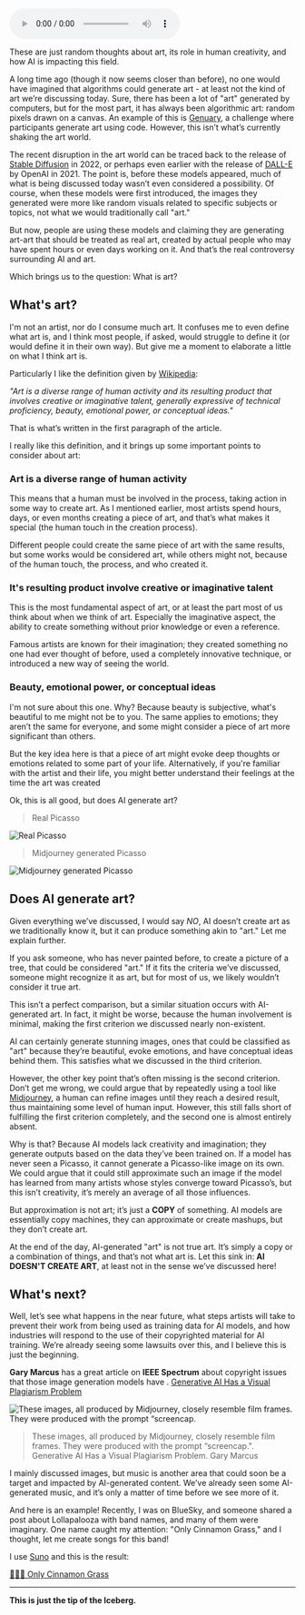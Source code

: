 <audio controls>
    <source src="/static/pages/essays/14/notebookllm.mp3" type="audio/mpeg">
    <source src="/static/pages/essays/14/notebookllm.ogg" type="audio/ogg">
    Your browser does not support the audio element.
</audio>

These are just random thoughts about art, its role in human creativity, and how AI is impacting this field.

A long time ago (though it now seems closer than before), no one would have imagined that algorithms could generate art - at least not the kind of art we’re discussing today. Sure, there has been a lot of "art" generated by computers, but for the most part, it has always been algorithmic art: random pixels drawn on a canvas. An example of this is [Genuary](https://genuary.art/), a challenge where participants generate art using code. However, this isn’t what’s currently shaking the art world.

The recent disruption in the art world can be traced back to the release of [Stable Diffusion](https://huggingface.co/stabilityai/stable-diffusion-3-medium) in 2022, or perhaps even earlier with the release of [DALL-E](https://openai.com/research/dall-e/) by OpenAI in 2021. The point is, before these models appeared, much of what is being discussed today wasn’t even considered a possibility. Of course, when these models were first introduced, the images they generated were more like random visuals related to specific subjects or topics, not what we would traditionally call "art."

But now, people are using these models and claiming they are generating art-art that should be treated as real art, created by actual people who may have spent hours or even days working on it. And that’s the real controversy surrounding AI and art.

Which brings us to the question: What is art?

## What's art?

I'm not an artist, nor do I consume much art. It confuses me to even define what art is, and I think most people, if asked, would struggle to define it (or would define it in their own way). But give me a moment to elaborate a little on what I think art is.

Particularly I like the definition given by [Wikipedia](https://en.wikipedia.org/wiki/Art):

_"Art is a diverse range of human activity and its resulting product that involves creative or imaginative talent, generally expressive of technical proficiency, beauty, emotional power, or conceptual ideas."_

That is what’s written in the first paragraph of the article.

I really like this definition, and it brings up some important points to consider about art:

### Art is a diverse range of human activity

This means that a human must be involved in the process, taking action in some way to create art. As I mentioned earlier, most artists spend hours, days, or even months creating a piece of art, and that’s what makes it special (the human touch in the creation process).

Different people could create the same piece of art with the same results, but some works would be considered art, while others might not, because of the human touch, the process, and who created it.

### It's resulting product involve creative or imaginative talent

This is the most fundamental aspect of art, or at least the part most of us think about when we think of art. Especially the imaginative aspect, the ability to create something without prior knowledge or even a reference.

Famous artists are known for their imagination; they created something no one had ever thought of before, used a completely innovative technique, or introduced a new way of seeing the world.

### Beauty, emotional power, or conceptual ideas

I'm not sure about this one. Why? Because beauty is subjective, what's beautiful to me might not be to you. The same applies to emotions; they aren’t the same for everyone, and some might consider a piece of art more significant than others.

But the key idea here is that a piece of art might evoke deep thoughts or emotions related to some part of your life. Alternatively, if you're familiar with the artist and their life, you might better understand their feelings at the time the art was created

Ok, this is all good, but does AI generate art?

> Real Picasso

![Real Picasso](/static/pages/essays/14/image-1.png)

> Midjourney generated Picasso

![Midjourney generated Picasso](/static/pages/essays/14/image-2.png)

## Does AI generate art?

Given everything we’ve discussed, I would say _NO_, AI doesn’t create art as we traditionally know it, but it can produce something akin to "art." Let me explain further.

If you ask someone, who has never painted before, to create a picture of a tree, that could be considered "art." If it fits the criteria we’ve discussed, someone might recognize it as art, but for most of us, we likely wouldn’t consider it true art.

This isn’t a perfect comparison, but a similar situation occurs with AI-generated art. In fact, it might be worse, because the human involvement is minimal, making the first criterion we discussed nearly non-existent.

AI can certainly generate stunning images, ones that could be classified as "art" because they’re beautiful, evoke emotions, and have conceptual ideas behind them. This satisfies what we discussed in the third criterion.

However, the other key point that’s often missing is the second criterion. Don’t get me wrong, we could argue that by repeatedly using a tool like [Midjourney](https://www.midjourney.com/), a human can refine images until they reach a desired result, thus maintaining some level of human input. However, this still falls short of fulfilling the first criterion completely, and the second one is almost entirely absent.

Why is that? Because AI models lack creativity and imagination; they generate outputs based on the data they’ve been trained on. If a model has never seen a Picasso, it cannot generate a Picasso-like image on its own. We could argue that it could still approximate such an image if the model has learned from many artists whose styles converge toward Picasso’s, but this isn’t creativity, it’s merely an average of all those influences.

But approximation is not art; it’s just a **COPY** of something. AI models are essentially copy machines, they can approximate or create mashups, but they don’t create art.

At the end of the day, AI-generated "art" is not true art. It’s simply a copy or a combination of things, and that’s not what art is. Let this sink in: **AI DOESN'T CREATE ART**, at least not in the sense we’ve discussed here!

## What's next?

Well, let’s see what happens in the near future, what steps artists will take to prevent their work from being used as training data for AI models, and how industries will respond to the use of their copyrighted material for AI training. We’re already seeing some lawsuits over this, and I believe this is just the beginning.

**Gary Marcus** has a great article on **IEEE Spectrum** about copyright issues that those image generation models have .
[Generative AI Has a Visual Plagiarism Problem](https://spectrum.ieee.org/midjourney-copyright)

![These images, all produced by Midjourney, closely resemble film frames. They were produced with the prompt “screencap.](/static/pages/essays/14/image.png)

> These images, all produced by Midjourney, closely resemble film frames. They were produced with the prompt “screencap.". Generative AI Has a Visual Plagiarism Problem. Gary Marcus

I mainly discussed images, but music is another area that could soon be a target and impacted by AI-generated content. We’ve already seen some AI-generated music, and it’s only a matter of time before we see more of it.

And here is an example! Recently, I was on BlueSky, and someone shared a post about Lollapalooza with band names, and many of them were imaginary. One name caught my attention: "Only Cinnamon Grass," and I thought, let me create songs for this band!

I use [Suno](https://suno.com/) and this is the result:

[🌱🤘🎸 Only Cinnamon Grass](https://www.youtube.com/watch?v=FtOKDiZ_EV0&list=PLBPllwYdBAR839RxSQn2J_y4eAiILVmgs)

---

**This is just the tip of the Iceberg.**
